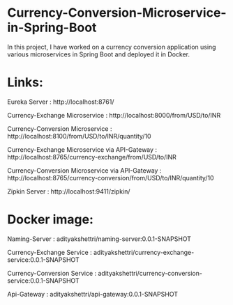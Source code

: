 # Currency-Conversion-Microservice-in-Spring-Boot
In this project, I have worked on a currency conversion application using various microservices in Spring Boot and deployed it in Docker.

# Links:

Eureka Server : http://localhost:8761/

Currency-Exchange Microservice : http://localhost:8000/from/USD/to/INR

Currency-Conversion Microservice : http://localhost:8100/from/USD/to/INR/quantity/10

Currency-Exchange Microservice via API-Gateway : http://localhost:8765/currency-exchange/from/USD/to/INR

Currency-Conversion Microservice via API-Gateway : http://localhost:8765/currency-conversion/from/USD/to/INR/quantity/10

Zipkin Server : http://localhost:9411/zipkin/

# Docker image:

Naming-Server : adityakshettri/naming-server:0.0.1-SNAPSHOT

Currency-Exchange Service : adityakshettri/currency-exchange-service:0.0.1-SNAPSHOT

Currency-Conversion Service : adityakshettri/currency-conversion-service:0.0.1-SNAPSHOT

Api-Gateway : adityakshettri/api-gateway:0.0.1-SNAPSHOT
